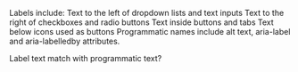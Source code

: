 Labels include:
Text to the left of dropdown lists and text inputs
Text to the right of checkboxes and radio buttons
Text inside buttons and tabs
Text below icons used as buttons
Programmatic names include alt text, aria-label and aria-labelledby attributes.

Label text match with programmatic text?
